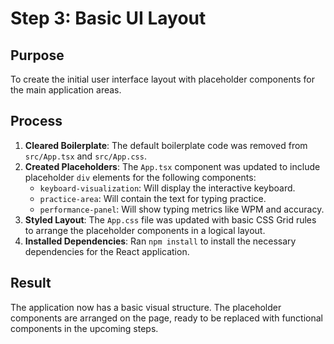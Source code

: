 # Step 3: Basic UI Layout

## Purpose
To create the initial user interface layout with placeholder components for the main application areas.

## Process
1.  **Cleared Boilerplate**: The default boilerplate code was removed from `src/App.tsx` and `src/App.css`.
2.  **Created Placeholders**: The `App.tsx` component was updated to include placeholder `div` elements for the following components:
    -   `keyboard-visualization`: Will display the interactive keyboard.
    -   `practice-area`: Will contain the text for typing practice.
    -   `performance-panel`: Will show typing metrics like WPM and accuracy.
3.  **Styled Layout**: The `App.css` file was updated with basic CSS Grid rules to arrange the placeholder components in a logical layout.
4.  **Installed Dependencies**: Ran `npm install` to install the necessary dependencies for the React application.

## Result
The application now has a basic visual structure. The placeholder components are arranged on the page, ready to be replaced with functional components in the upcoming steps.
